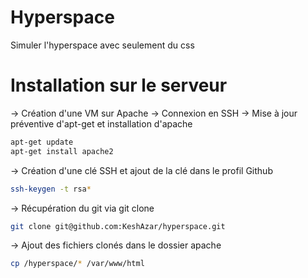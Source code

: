 # Hyperspace
Simuler l'hyperspace avec seulement du css

# Installation sur le serveur
-> Création d'une VM sur Apache
-> Connexion en SSH
-> Mise à jour préventive d'apt-get et installation d'apache
```sh
apt-get update
apt-get install apache2
```
-> Création d'une clé SSH et ajout de la clé dans le profil Github
``` sh
ssh-keygen -t rsa*
```
-> Récupération du git via git clone 
``` sh
git clone git@github.com:KeshAzar/hyperspace.git
```
-> Ajout des fichiers clonés dans le dossier apache
```sh
cp /hyperspace/* /var/www/html
```
